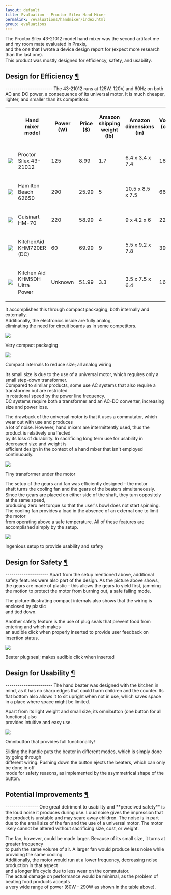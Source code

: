 ```yaml
---
layout: default
title: Evaluation - Proctor Silex Hand Mixer
permalink: /evaluations/handmixer/index.html
group: evaluations
---
```

The Proctor Silex 43-21012 model hand mixer was the second artifact me and my room mate evaluated in Praxis,  
and the one that I wrote a device design report for (expect more research than the last one).  
This product was mostly designed for efficiency, safety, and usability.

<h2 class="anchor">Design for Efficiency <a class="anchor-link" title="permalink to section" href="#efficiency" name="efficiency">¶</a></h2>
-----------------------
The 43-21012 runs at 125W, 120V, and 60Hz on both AC and DC power, a consequence of its universal motor.  
It is much cheaper, lighter, and smaller than its competitors.
<table class="pretty">
<tr>
	<th></th>
	<th><p>Hand mixer model</p></th>
	<th><p>Power (W)</p></th>
	<th><p>Price ($)</p></th>
	<th><p>Amazon shipping weight (lb)</p></th>
	<th><p>Amazon dimensions (in)</p></th>
	<th><p>Volume (cubic in)</p></th>
</tr>
<tr>
	<td><img src="proctor.jpg"></td>
	<td><p>Proctor Silex 43-21012</p></td>
	<td><p>125</p></td>
	<td><p>8.99</p></td>
	<td><p>1.7</p></td>
	<td><p>6.4 x 3.4 x 7.4</p></td>
	<td><p>161</p></td>
</tr>
<tr>
	<td><img src="62650.jpg"></td>
	<td><p>Hamilton Beach 62650</p></td>
	<td><p>290</p></td>
	<td><p>25.99</p></td>
	<td><p>5</p></td>
	<td><p>10.5 x 8.5 x 7.5</p></td>
	<td><p>669</p></td>
</tr>
<tr>
	<td><img src="cuisinart.jpg"></td>
	<td><p>Cuisinart HM-70</p></td>
	<td><p>220</p></td>
	<td><p>58.99</p></td>
	<td><p>4</p></td>
	<td><p>9 x 4.2 x 6</p></td>
	<td><p>227</p></td>
</tr>
<tr>
	<td><img src="khm720er.jpg"></td>
	<td><p>KitchenAid KHM720ER (DC)</p></td>
	<td><p>60</p></td>
	<td><p>69.99</p></td>
	<td><p>9</p></td>
	<td><p>5.5 x 9.2 x 7.8</p></td>
	<td><p>395</p></td>
</tr>
<tr>
	<td><img src="ultrapower.jpg"></td>
	<td><p>Kitchen Aid KHM5DH Ultra Power</p></td>
	<td><p>Unknown</p></td>
	<td><p>51.99</p></td>
	<td><p>3.3</p></td>
	<td><p>3.5 x 7.5 x 6.4</p></td>
	<td><p>168</p></td>
</tr>
</table>

It accomplishes this through compact packaging, both internally and externally.  
Additionally, the electronics inside are fully analog,  
eliminating the need for circuit boards as in some competitors.

<div class="frames">
<img src="packaging.jpg">
<p>Very compact packaging</p>
</div>
<div class="frames">
<img src="compact.jpg">
<p>Compact internals to reduce size; all analog wiring</p>
</div>

Its small size is due to the use of a universal motor, which requires only a small step-down transformer.  
Compared to similar products, some use AC systems that also require a transformer but are restricted  
in rotational speed by the power line frequency.  
DC systems require both a transformer and an AC-DC converter, increasing size and power loss.  

The drawback of the universal motor is that it uses a commutator, which wear out with use and produces  
a lot of noise. However, hand mixers are intermittently used, thus the product is relatively unaffected  
by its loss of durability.  In sacrificing long term use for usability in decreased size and weight is  
efficient design in the context of a hand mixer that isn't employed continuously.
<div class="frames">
<img src="transformer.jpg">
<p>Tiny transformer under the motor</p>
</div>

The setup of the gears and fan was efficiently designed - the motor  
shaft turns the cooling fan and the gears of the beaters simultaneously.  
Since the gears are placed on either side of the shaft, they turn oppositely at the same speed,  
producing zero net torque so that the user's bowl does not start spinning.  
The cooling fan provides a load in the absence of an external one to limit the motor  
from operating above a safe temperature. All of these features are accomplished simply by the setup.
<div class="frames">
<img src="setup.jpg">
<p>Ingenious setup to provide usability and safety</p>
</div>

<h2 class="anchor">Design for Safety <a class="anchor-link" title="permalink to section" href="#safety" name="safety">¶</a></h2>
---------------------
Apart from the setup mentioned above, additional safety features were also part of the design.  
As the picture above shows, the gears are made of plastic - this allows the gears to  
yield first, jamming the motion to protect the motor from burning out, a safe failing mode.

The picture illustrating compact internals also shows that the wiring is enclosed by plastic  
and tied down.

Another safety feature is the use of plug seals that prevent food from entering and which makes  
an audible click when properly inserted to provide user feedback on insertion status.  
<div class="frames">
<img src="plugseals.jpg">
<p>Beater plug seal; makes audible click when inserted</p>
</div>

<h2 class="anchor">Design for Usability <a class="anchor-link" title="permalink to section" href="#usability" name="usability">¶</a></h2>
-----------------------
The hand beater was designed with the kitchen in mind, as it has no sharp edges that could  
harm children and the counter. Its flat bottom also allows it to sit upright when not in use,  
which saves space in a place where space might be limited.  

Apart from its light weight and small size, its omnibutton (one button for all functions) also  
provides intuitive and easy use.  
<div class="frames">
<img src="omnibutton.jpg">
<p>Omnibutton that provides full functionality!</p>
</div>

Sliding the handle puts the beater in different modes, which is simply done by going through  
different wiring. Pushing down the button ejects the beaters, which can only be done in off  
mode for safety reasons, as implemented by the asymmetrical shape of the button.

<h2 class="anchor">Potential Improvements <a class="anchor-link" title="permalink to section" href="#improvements" name="improvements">¶</a></h2>
----------------
One great detriment to usability and **perceived safety** is the loud noise it produces during use.  
Loud noise gives the impression that the product is unstable and may scare away children.  
The noise is in part due to the small size of the fan and the use of a universal motor.  
The motor likely cannot be altered without sacrificing size, cost, or weight.  

The fan, however, could be made larger. Because of its small size, it turns at greater frequency  
to push the same volume of air. A larger fan would produce less noise while providing the same cooling.  
Additionally, the motor would run at a lower frequency, decreasing noise production in that aspect  
and a longer life cycle due to less wear on the commutator.  
The actual damage on performance would be minimal, as the problem of beating food products accepts  
a very wide range of power (60W - 290W as shown in the table above). 